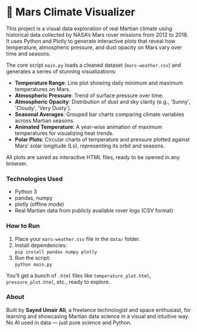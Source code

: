 # 🚀 Mars Climate Visualizer

This project is a visual data exploration of real Martian climate using historical data collected by NASA’s Mars rover missions from 2012 to 2018. It uses Python and Plotly to generate interactive plots that reveal how temperature, atmospheric pressure, and dust opacity on Mars vary over time and seasons.

The core script `main.py` loads a cleaned dataset (`mars-weather.csv`) and generates a series of stunning visualizations:
- **Temperature Range**: Line plot showing daily minimum and maximum temperatures on Mars.
- **Atmospheric Pressure**: Trend of surface pressure over time.
- **Atmospheric Opacity**: Distribution of dust and sky clarity (e.g., 'Sunny', 'Cloudy', 'Very Dusty').
- **Seasonal Averages**: Grouped bar charts comparing climate variables across Martian seasons.
- **Animated Temperature**: A year-wise animation of maximum temperatures for visualizing heat trends.
- **Polar Plots**: Circular charts of temperature and pressure plotted against Mars’ solar longitude (Ls), representing its orbit and seasons.

All plots are saved as interactive HTML files, ready to be opened in any browser.

### Technologies Used
- Python 3
- pandas, numpy
- plotly (offline mode)
- Real Martian data from publicly available rover logs (CSV format)

### How to Run
1. Place your `mars-weather.csv` file in the `data/` folder.
2. Install dependencies:  
   `pip install pandas numpy plotly`
3. Run the script:  
   `python main.py`

You’ll get a bunch of `.html` files like `temperature_plot.html`, `pressure_plot.html`, etc., ready to explore.

### About
Built by **Sayed Umair Ali**, a freelance technologist and space enthusiast, for learning and showcasing Martian data science in a visual and intuitive way. No AI used in data — just pure science and Python.

